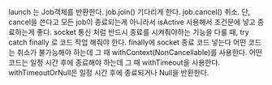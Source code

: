 launch 는 Job객체를 반환한다.
job.join() 기다리게 한다.
job.cancel() 취소. 단, cancel을 쓴다고 모든 job이 종료되는게 아니라서 isActive 사용해서 조건문에 넣고 종료하는게 좋다.
socket 통신 처럼 반드시 종료를 시켜줘야하는 기능을 다룰 때, try catch finally 로 코드 작업 해줘야 한다. finally에 socket 종료 코드 넣는다
어떤 코드는 취소가 불가능해야 하는데 그 때 withContext(NonCancellable)를 사용한다.
어떤 코드는 일정 시간 후에 종료해야 하는데 그 때 withTimeout을 사용한다. withTimeoutOrNull은 일정 시간 후에 종료되거나 Null을 반환한다.
